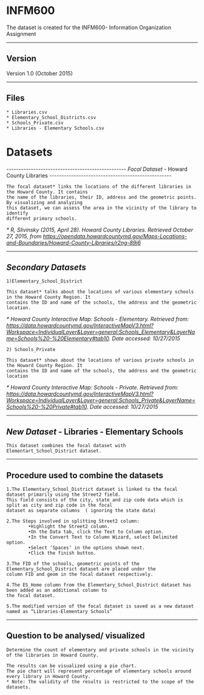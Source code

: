 # INFM600
The dataset is created for the INFM600- Information Organization Assignment

-------
Version
-------

Version 1.0 (October 2015)

-----
Files
-----

	* Libraries.csv
	* Elementary_School_Districts.csv
 	* Schools_Private.csv
 	* Libraries - Elementary Schools.csv
 
<h1> Datasets </h1> 
-------------------------------------------------
<em> Focal Dataset </em> - Howard County Libraries
--------------------------------------------------

	The focal dataset* links the locations of the different libraries in the Howard County. It contains
	the name of the libraries, their ID, address and the geometric points. By visualizing and analyzing 
	this dataset, we can assess the area in the vicinity of the library to identify
	different primary schools. 
	
<i>	* R, Slivinsky (2015, April 28). Howard County Libraries. Retrieved October 27, 2015, 
	from https://opendata.howardcountymd.gov/Maps-Locations-and-Boundaries/Howard-County-Libraries/r2ng-89j6 </i>

----------------------------
<em> Secondary Datasets </em>
-----------------------------

	1)Elementary_School_District 
	
	This dataset* talks about the locations of various elementary schools in the Howard County Region. It 
	contains the ID and name of the schools, the address and the geometric location.
	
<i>	* Howard County Interactive Map:  Schools - Elementary.
	Retrieved from: https://data.howardcountymd.gov/InteractiveMapV3.html?Workspace=IndividualLayer&Layer=general:Schools_Elementary&LayerName=Schools%20-%20Elementary#tab10. Date accessed: 10/27/2015 </i>
	
	2) Schools_Private

	This dataset* shows about the locations of various private schools in the Howard County Region. It
	contains the ID and name of the schools, the address and the geometric location
	
<i>	* Howard County Interactive Map:  Schools - Private.
	Retrieved from: https://data.howardcountymd.gov/InteractiveMapV3.html?Workspace=IndividualLayer&Layer=general:Schools_Private&LayerName=Schools%20-%20Private#tab10. Date accessed: 10/27/2015 </i>

-------------------------------------------------------
<em> New Dataset </em> - Libraries - Elementary Schools
-------------------------------------------------------

	This dataset combines the focal dataset with Elementart_School_District dataset. 

--------------------------------------- 
Procedure used to combine the datasets
---------------------------------------

	1.The Elementary_School_District dataset is linked to the focal dataset primarily using the Street2 field.
	This field consists of the city, state and zip code data which is  split as city and zip code in the focal
	dataset as separate columns  ( ignoring the state data) 
	
	2.The Steps involved in splitting Street2 column:
			•Highlight the Street2 column.
			•On the Data tab, click the Text to Column option.
			•In the Convert Text to Column Wizard, select Delimited option.
			•Select ‘Spaces’ in the options shown next.
			•Click the finish button. 
			
	3.The FID of the schools, geometric points of the Elementary_School_District dataset are placed under the 
	column FID and geom in the focal dataset respectively.
	
	4.The ES_Home column from the Elementary_School_District dataset has been added as an additional column to 
	the focal dataset.
	
	5.The modified version of the focal dataset is saved as a new dataset named as “Libraries-Elementary Schools” 
	
------------------------------------
Question to be analysed/ visualized 
------------------------------------
	
	Determine the count of elementary and private schools in the vicinity of the libraries in Howard County. 
	
	The results can be visualized using a pie chart. 
	The pie chart will represent percentage of elementary schools around every library in Howard County. 
	* Note: The validity of the results is restricted to the scope of the datasets.



